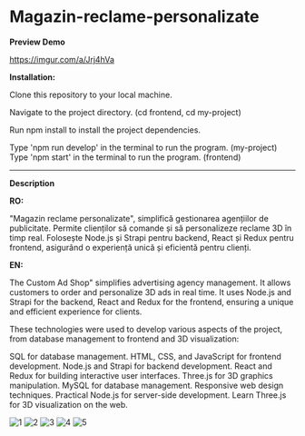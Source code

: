 # Magazin-reclame-personalizate

**Preview Demo**

https://imgur.com/a/Jrj4hVa

**Installation:**

Clone this repository to your local machine.

Navigate to the project directory. (cd frontend, cd my-project)

Run npm install to install the project dependencies.

Type 'npm run develop' in the terminal to run the program. (my-project)
Type 'npm start' in the terminal to run the program. (frontend)

---

**Description**

**RO:**


"Magazin reclame personalizate", simplifică gestionarea agențiilor de publicitate. Permite clienților să comande și să personalizeze reclame 3D în timp real. Folosește Node.js și Strapi pentru backend, React și Redux pentru frontend, asigurând o experiență unică și eficientă pentru clienți.

**EN:**


The Custom Ad Shop" simplifies advertising agency management. It allows customers to order and personalize 3D ads in real time. It uses Node.js and Strapi for the backend, React and Redux for the frontend, ensuring a unique and efficient experience for clients.

These technologies were used to develop various aspects of the project, from database management to frontend and 3D visualization:

SQL for database management.
HTML, CSS, and JavaScript for frontend development.
Node.js and Strapi for backend development.
React and Redux for building interactive user interfaces.
Three.js for 3D graphics manipulation.
MySQL for database management.
Responsive web design techniques.
Practical Node.js for server-side development.
Learn Three.js for 3D visualization on the web.


![1](https://i.imgur.com/Ptvlplp.png)
![2](https://i.imgur.com/JLeHV1C.png)
![3](https://i.imgur.com/ppUYjzb.png)
![4](https://i.imgur.com/nfwBqUe.png)
![5](https://i.imgur.com/Dvqjit6.png)

